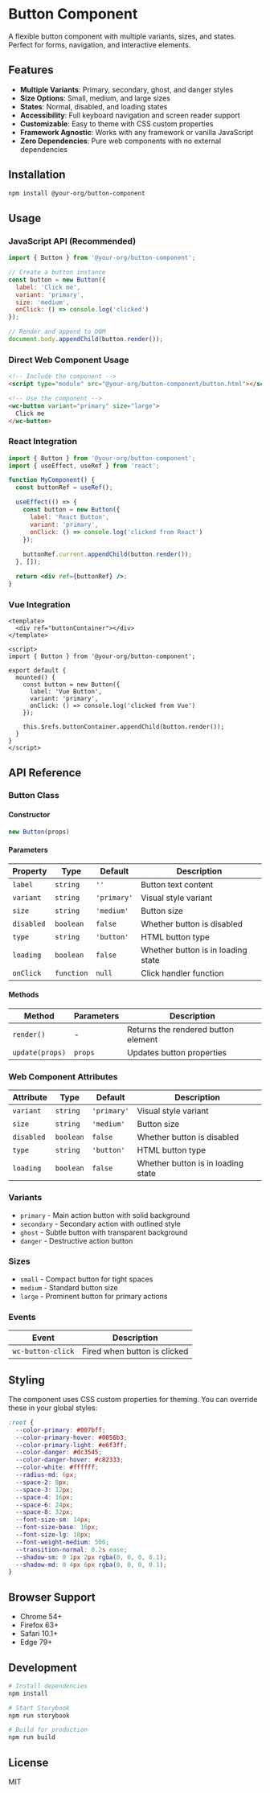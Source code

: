 # Button Component

A flexible button component with multiple variants, sizes, and states. Perfect for forms, navigation, and interactive elements.

## Features

- **Multiple Variants**: Primary, secondary, ghost, and danger styles
- **Size Options**: Small, medium, and large sizes
- **States**: Normal, disabled, and loading states
- **Accessibility**: Full keyboard navigation and screen reader support
- **Customizable**: Easy to theme with CSS custom properties
- **Framework Agnostic**: Works with any framework or vanilla JavaScript
- **Zero Dependencies**: Pure web components with no external dependencies

## Installation

```bash
npm install @your-org/button-component
```

## Usage

### JavaScript API (Recommended)

```javascript
import { Button } from '@your-org/button-component';

// Create a button instance
const button = new Button({
  label: 'Click me',
  variant: 'primary',
  size: 'medium',
  onClick: () => console.log('clicked')
});

// Render and append to DOM
document.body.appendChild(button.render());
```

### Direct Web Component Usage

```html
<!-- Include the component -->
<script type="module" src="@your-org/button-component/button.html"></script>

<!-- Use the component -->
<wc-button variant="primary" size="large">
  Click me
</wc-button>
```

### React Integration

```jsx
import { Button } from '@your-org/button-component';
import { useEffect, useRef } from 'react';

function MyComponent() {
  const buttonRef = useRef();

  useEffect(() => {
    const button = new Button({
      label: 'React Button',
      variant: 'primary',
      onClick: () => console.log('clicked from React')
    });
    
    buttonRef.current.appendChild(button.render());
  }, []);

  return <div ref={buttonRef} />;
}
```

### Vue Integration

```vue
<template>
  <div ref="buttonContainer"></div>
</template>

<script>
import { Button } from '@your-org/button-component';

export default {
  mounted() {
    const button = new Button({
      label: 'Vue Button',
      variant: 'primary',
      onClick: () => console.log('clicked from Vue')
    });
    
    this.$refs.buttonContainer.appendChild(button.render());
  }
}
</script>
```

## API Reference

### Button Class

#### Constructor

```javascript
new Button(props)
```

#### Parameters

| Property | Type | Default | Description |
|----------|------|---------|-------------|
| `label` | `string` | `''` | Button text content |
| `variant` | `string` | `'primary'` | Visual style variant |
| `size` | `string` | `'medium'` | Button size |
| `disabled` | `boolean` | `false` | Whether button is disabled |
| `type` | `string` | `'button'` | HTML button type |
| `loading` | `boolean` | `false` | Whether button is in loading state |
| `onClick` | `function` | `null` | Click handler function |

#### Methods

| Method | Parameters | Description |
|--------|------------|-------------|
| `render()` | - | Returns the rendered button element |
| `update(props)` | `props` | Updates button properties |

### Web Component Attributes

| Attribute | Type | Default | Description |
|-----------|------|---------|-------------|
| `variant` | `string` | `'primary'` | Visual style variant |
| `size` | `string` | `'medium'` | Button size |
| `disabled` | `boolean` | `false` | Whether button is disabled |
| `type` | `string` | `'button'` | HTML button type |
| `loading` | `boolean` | `false` | Whether button is in loading state |

### Variants

- `primary` - Main action button with solid background
- `secondary` - Secondary action with outlined style
- `ghost` - Subtle button with transparent background
- `danger` - Destructive action button

### Sizes

- `small` - Compact button for tight spaces
- `medium` - Standard button size
- `large` - Prominent button for primary actions

### Events

| Event | Description |
|-------|-------------|
| `wc-button-click` | Fired when button is clicked |

## Styling

The component uses CSS custom properties for theming. You can override these in your global styles:

```css
:root {
  --color-primary: #007bff;
  --color-primary-hover: #0056b3;
  --color-primary-light: #e6f3ff;
  --color-danger: #dc3545;
  --color-danger-hover: #c82333;
  --color-white: #ffffff;
  --radius-md: 6px;
  --space-2: 8px;
  --space-3: 12px;
  --space-4: 16px;
  --space-6: 24px;
  --space-8: 32px;
  --font-size-sm: 14px;
  --font-size-base: 16px;
  --font-size-lg: 18px;
  --font-weight-medium: 500;
  --transition-normal: 0.2s ease;
  --shadow-sm: 0 1px 2px rgba(0, 0, 0, 0.1);
  --shadow-md: 0 4px 6px rgba(0, 0, 0, 0.1);
}
```

## Browser Support

- Chrome 54+
- Firefox 63+
- Safari 10.1+
- Edge 79+

## Development

```bash
# Install dependencies
npm install

# Start Storybook
npm run storybook

# Build for production
npm run build
```

## License

MIT